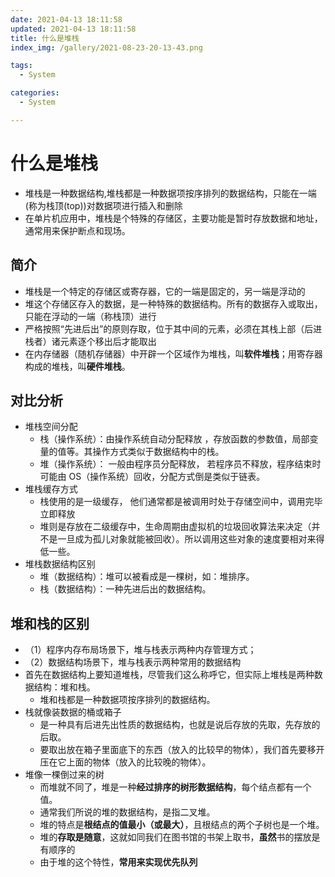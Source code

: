 ```yaml
---
date: 2021-04-13 18:11:58
updated: 2021-04-13 18:11:58
title: 什么是堆栈
index_img: /gallery/2021-08-23-20-13-43.png

tags:
  - System

categories:
  - System

---
```


# 什么是堆栈

- 堆栈是一种数据结构,堆栈都是一种数据项按序排列的数据结构，只能在一端(称为栈顶(top))对数据项进行插入和删除
- 在单片机应用中，堆栈是个特殊的存储区，主要功能是暂时存放数据和地址，通常用来保护断点和现场。

## 简介

- 堆栈是一个特定的存储区或寄存器，它的一端是固定的，另一端是浮动的
- 堆这个存储区存入的数据，是一种特殊的数据结构。所有的数据存入或取出，只能在浮动的一端（称栈顶）进行
- 严格按照“先进后出”的原则存取，位于其中间的元素，必须在其栈上部（后进栈者）诸元素逐个移出后才能取出
- 在内存储器（随机存储器）中开辟一个区域作为堆栈，叫**软件堆栈**；用寄存器构成的堆栈，叫**硬件堆栈**。

## 对比分析

- 堆栈空间分配
  - 栈（操作系统）：由操作系统自动分配释放 ，存放函数的参数值，局部变量的值等。其操作方式类似于数据结构中的栈。
  - 堆（操作系统）： 一般由程序员分配释放， 若程序员不释放，程序结束时可能由 OS（操作系统）回收，分配方式倒是类似于链表。
- 堆栈缓存方式
  - 栈使用的是一级缓存， 他们通常都是被调用时处于存储空间中，调用完毕立即释放
  - 堆则是存放在二级缓存中，生命周期由虚拟机的垃圾回收算法来决定（并不是一旦成为孤儿对象就能被回收）。所以调用这些对象的速度要相对来得低一些。
- 堆栈数据结构区别
  - 堆（数据结构）：堆可以被看成是一棵树，如：堆排序。
  - 栈（数据结构）：一种先进后出的数据结构。

## 堆和栈的区别

- （1）程序内存布局场景下，堆与栈表示两种内存管理方式；
- （2）数据结构场景下，堆与栈表示两种常用的数据结构
- 首先在数据结构上要知道堆栈，尽管我们这么称呼它，但实际上堆栈是两种数据结构：堆和栈。
  - 堆和栈都是一种数据项按序排列的数据结构。
- 栈就像装数据的桶或箱子
  - 是一种具有后进先出性质的数据结构，也就是说后存放的先取，先存放的后取。
  - 要取出放在箱子里面底下的东西（放入的比较早的物体），我们首先要移开压在它上面的物体（放入的比较晚的物体）。
- 堆像一棵倒过来的树
  - 而堆就不同了，堆是一种**经过排序的树形数据结构**，每个结点都有一个值。
  - 通常我们所说的堆的数据结构，是指二叉堆。
  - 堆的特点是**根结点的值最小（或最大）**，且根结点的两个子树也是一个堆。
  - 堆的**存取是随意**，这就如同我们在图书馆的书架上取书，**虽然**书的摆放是有顺序的
  - 由于堆的这个特性，**常用来实现优先队列**
